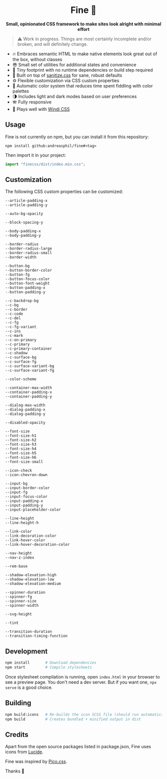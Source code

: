 <h1 align="center">
  Fine 🐥
</h1>

<p align="center">
  <strong>Small, opinionated CSS framework to make sites look alright with minimal effort</strong>
</p>

> ⚠️ Work in progress. Things are most certainly incomplete and/or broken, and will definitely change.

- 🔥 Embraces semantic HTML to make native elements look great out of the box, without classes
- 😎 Small set of utilities for additional states and convenience
- 🐛 Tiny footprint with no runtime dependencies or build step required
- 🧼 Built on top of [sanitize.css](https://github.com/csstools/sanitize.css) for sane, robust defaults
- ⚙️ Flexible customization via CSS custom properties
- 🌈 Automatic color system that reduces time spent fiddling with color palettes
- 🌗 Includes light and dark modes based on user preferences
- 🪗 Fully responsive
- 💨 Plays well with [Windi CSS](https://github.com/windicss/windicss)

## Usage

Fine is not currently on npm, but you can install it from this repository:

```
npm install github:andreasphil/fine#<tag>
```

Then import it in your project:

```js
import "finecss/dist/index.min.css";
```

## Customization

The following CSS custom properties can be customized:

<!-- VARIABLES -->
```
--article-padding-x
--article-padding-y

--auto-bg-opacity

--block-spacing-y

--body-padding-x
--body-padding-y

--border-radius
--border-radius-large
--border-radius-small
--border-width

--button-bg
--button-border-color
--button-fg
--button-focus-color
--button-font-weight
--button-padding-x
--button-padding-y

--c-backdrop-bg
--c-bg
--c-border
--c-code
--c-del
--c-fg
--c-fg-variant
--c-ins
--c-mark
--c-on-primary
--c-primary
--c-primary-container
--c-shadow
--c-surface-bg
--c-surface-fg
--c-surface-variant-bg
--c-surface-variant-fg

--color-scheme

--container-max-width
--container-padding-x
--container-padding-y

--dialog-max-width
--dialog-padding-x
--dialog-padding-y

--disabled-opacity

--font-size
--font-size-h1
--font-size-h2
--font-size-h3
--font-size-h4
--font-size-h5
--font-size-h6
--font-size-small

--icon-check
--icon-chevron-down

--input-bg
--input-border-color
--input-fg
--input-focus-color
--input-padding-x
--input-padding-y
--input-placeholder-color

--line-height
--line-height-h

--link-color
--link-decoration-color
--link-hover-color
--link-hover-decoration-color

--nav-height
--nav-z-index

--rem-base

--shadow-elevation-high
--shadow-elevation-low
--shadow-elevation-medium

--spinner-duration
--spinner-fg
--spinner-size
--spinner-width

--svg-height

--tint

--transition-duration
--transition-timing-function
```
<!-- END VARIABLES -->

## Development

```sh
npm install       # Download dependencies
npm start         # Compile stylesheets
```

Once stylesheet compilation is running, open `index.html` in your browser to see a preview page. You don't need a dev server. But if you want one, `npx serve` is a good choice.

## Building

```sh
npm build:icons   # Re-builds the icon SCSS file (should run automatically on start and build)
npm build         # Creates bundled + minified output in dist
```

## Credits

Apart from the open source packages listed in package.json, Fine uses icons from [Lucide](https://lucide.dev/).

Fine was inspired by [Pico.css](https://picocss.com).

Thanks 🙏
